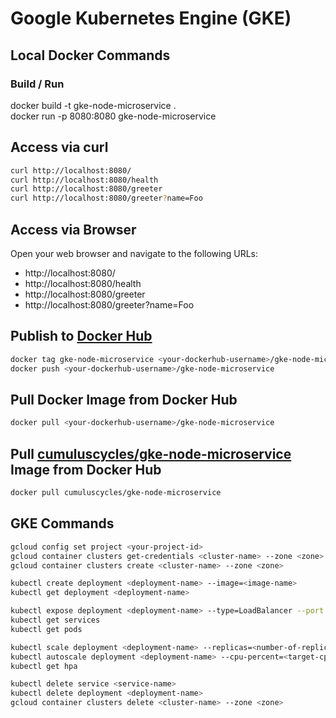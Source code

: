 # Google Kubernetes Engine (GKE)

## Local Docker Commands

### Build / Run

docker build -t gke-node-microservice .  
docker run -p 8080:8080 gke-node-microservice

## Access via curl

```bash
curl http://localhost:8080/
curl http://localhost:8080/health
curl http://localhost:8080/greeter
curl http://localhost:8080/greeter?name=Foo
```

## Access via Browser

Open your web browser and navigate to the following URLs:

- http://localhost:8080/
- http://localhost:8080/health
- http://localhost:8080/greeter
- http://localhost:8080/greeter?name=Foo

## Publish to [Docker Hub](https://hub.docker.com/)

```bash
docker tag gke-node-microservice <your-dockerhub-username>/gke-node-microservice
docker push <your-dockerhub-username>/gke-node-microservice
```

## Pull Docker Image from Docker Hub

```bash
docker pull <your-dockerhub-username>/gke-node-microservice
```

## Pull [cumuluscycles/gke-node-microservice](https://hub.docker.com/repository/docker/cumuluscycles/gke-node-microservice/general) Image from Docker Hub

```bash
docker pull cumuluscycles/gke-node-microservice
```

## GKE Commands

```bash
gcloud config set project <your-project-id>
gcloud container clusters get-credentials <cluster-name> --zone <zone>
gcloud container clusters create <cluster-name> --zone <zone>

kubectl create deployment <deployment-name> --image=<image-name>
kubectl get deployment <deployment-name>

kubectl expose deployment <deployment-name> --type=LoadBalancer --port 8080 --target-port 8080
kubectl get services
kubectl get pods

kubectl scale deployment <deployment-name> --replicas=<number-of-replicas>
kubectl autoscale deployment <deployment-name> --cpu-percent=<target-cpu-utilization> --min=1 --max=<max-replicas>
kubectl get hpa

kubectl delete service <service-name>
kubectl delete deployment <deployment-name>
gcloud container clusters delete <cluster-name> --zone <zone>
```

